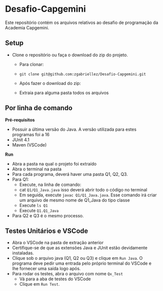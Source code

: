 # Desafio-Capgemini

Este repositório contém os arquivos relativos ao desafio de programação da Academia Capgemini. 

## Setup

* Clone o repositório ou faça o download do zip do projeto. 
  * Para clonar:
   * `git clone git@github.com:zgabriellez/Desafio-Capgemini.git`
  
  * Após fazer o download do zip:
   * Extraia para alguma pasta todos os arquivos

## Por linha de comando
**Pré-requisitos**

* Possuir a última versão do Java. A versão utilizada para estes programas foi a 16
* JUnit 4.1
* Maven (VSCode)

**Run**

* Abra a pasta na qual o projeto foi extraído
* Abra o terminal na pasta
* Para cada programa, deverá haver uma pasta Q1, Q2, Q3.
* Para Q1: 
   * Execute, na linha de comando:
   * cat `Q1/Q1_Java.java` isso deverá abrir todo o código no terminal
   * Em seguida, execute `javac Q1/Q1_Java.java`. Esse comando irá criar um arquivo de mesmo nome de Q1_Java do tipo classe
   * Execute `ls Q1`
   * Execute `Q1.Q1_Java`
* Para Q2 e Q3 é o mesmo processo. 

## Testes Unitários e VSCode

* Abra o VSCode na pasta de extração anterior
* Certifique-se de que as extensões Java e JUnit estão devidamente instaladas.
* Clique sob o arquivo java (Q1, Q2 ou Q3) e clique em `Run Java`. O programa deve pedir uma entrada pelo próprio terminal do VSCode e lhe fornecer uma saída logo após.
* Para rodar os testes, abra o arquivo com nome `Qx_Test`
  * Vá para a aba de testes do VSCode
  * Clique em `Run Test`.
